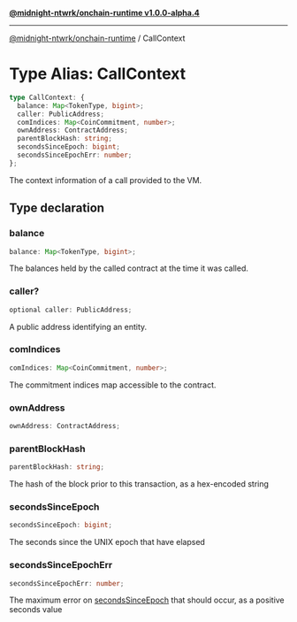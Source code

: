 [**@midnight-ntwrk/onchain-runtime v1.0.0-alpha.4**](../README.md)

***

[@midnight-ntwrk/onchain-runtime](../globals.md) / CallContext

# Type Alias: CallContext

```ts
type CallContext: {
  balance: Map<TokenType, bigint>;
  caller: PublicAddress;
  comIndices: Map<CoinCommitment, number>;
  ownAddress: ContractAddress;
  parentBlockHash: string;
  secondsSinceEpoch: bigint;
  secondsSinceEpochErr: number;
};
```

The context information of a call provided to the VM.

## Type declaration

### balance

```ts
balance: Map<TokenType, bigint>;
```

The balances held by the called contract at the time it was called.

### caller?

```ts
optional caller: PublicAddress;
```

A public address identifying an entity.

### comIndices

```ts
comIndices: Map<CoinCommitment, number>;
```

The commitment indices map accessible to the contract.

### ownAddress

```ts
ownAddress: ContractAddress;
```

### parentBlockHash

```ts
parentBlockHash: string;
```

The hash of the block prior to this transaction, as a hex-encoded string

### secondsSinceEpoch

```ts
secondsSinceEpoch: bigint;
```

The seconds since the UNIX epoch that have elapsed

### secondsSinceEpochErr

```ts
secondsSinceEpochErr: number;
```

The maximum error on [secondsSinceEpoch](CallContext.md#secondssinceepoch) that should occur, as a
positive seconds value
